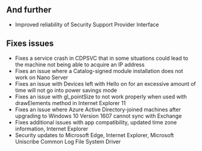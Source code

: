## And further
- Improved reliability of Security Support Provider Interface

## Fixes issues
- Fixes a service crash in CDPSVC that in some situations could lead to the machine not being able to acquire an IP address
- Fixes an issue where a Catalog-signed module installation does not work on Nano Server
- Fixes an issue with Devices left with Hello on for an excessive amount of time will not go into power savings mode
- Fixes an issue with gl_pointSize to not work properly when used with drawElements method in Internet Explorer 11
- Fixes an issue where Azure Active Directory-joined machines after upgrading to Windows 10 Version 1607 cannot sync with Exchange
- Fixes additional issues with app compatibility, updated time zone information, Internet Explorer
- Security updates to Microsoft Edge, Internet Explorer, Microsoft Uniscribe Common Log File System Driver